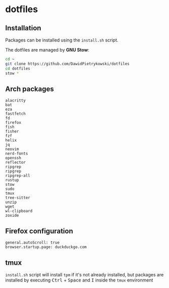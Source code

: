 # dotfiles

## Installation

Packages can be installed using the `install.sh` script.

The dotfiles are managed by __GNU Stow__:

```bash
cd ~
git clone https://github.com/DawidPietrykowski/dotfiles
cd dotfiles
stow *
```

## Arch packages

```
alacritty
bat
eza
fastfetch
fd
firefox
fish
fisher
fzf
helix
jq
neovim
nerd-fonts
openssh
reflector
ripgrep
ripgrep
ripgrep-all
rustup
stow
sudo
tmux
tree-sitter
unzip
wget
wl-clipboard
zoxide
```

## Firefox configuration

```
general.autoScroll: true
browser.startup.page: duckduckgo.com
```

## tmux

`install.sh` script will install `tpm` if it's not already installed, but packages are installed by executing
<kbd>Ctrl</kbd> + <kbd>Space</kbd> and <kbd>I</kbd>
inside the `tmux` environment
